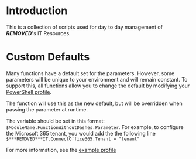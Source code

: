 # Introduction

This is a collection of scripts used for day to day management of ***REMOVED***'s IT Resources.

# Custom Defaults

Many functions have a default set for the parameters. However, some parameters will be unique to your environment and will remain constant. To support this, all functions allow you to change the default by modifying your [PowerShell profile](https://docs.microsoft.com/en-us/powershell/module/microsoft.powershell.core/about/about_profiles).

The function will use this as the new default, but will be overridden when passing the parameter at runtime.

The variable should be set in this format: `$ModuleName.FunctionWithoutDashes.Parameter`. For example, to configure the Microsoft 365 tenant, you would add the the following line `$***REMOVED***IT.ConnectOffice365.Tenant = "tenant"`

For more information, see the [example profile](Examples/Profile.ps1)
